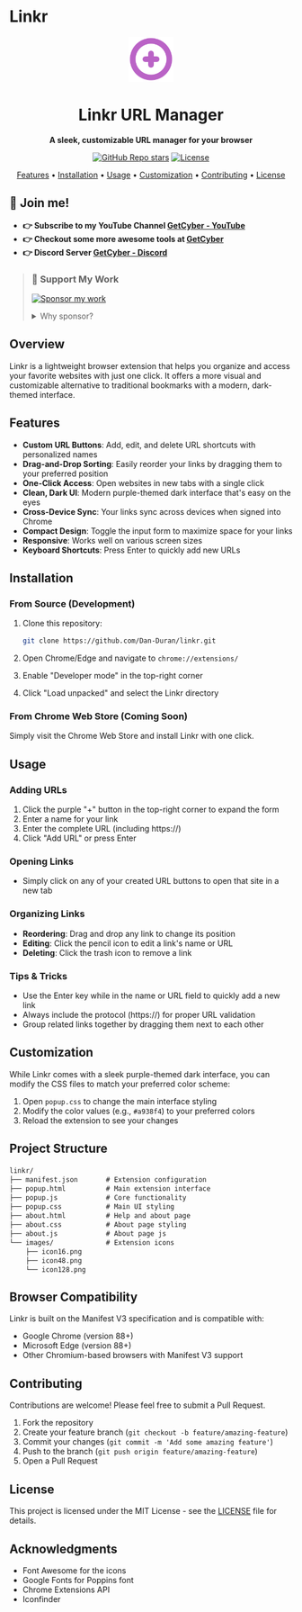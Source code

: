 # Linkr

<div align="center">
  <img src="images/icon128.png" alt="Linkr Logo" width="80">
  <h1>Linkr URL Manager</h1>
  <p><strong>A sleek, customizable URL manager for your browser</strong></p>
  <div align="center">
  <a href="https://github.com/Dan-Duran/linkr/stargazers"><img alt="GitHub Repo stars" src="https://img.shields.io/github/stars/Dan-Duran/linkr"></a>
  <a href="https://github.com/Dan-Duran/linkr/blob/main/LICENSE"><img alt="License" src="https://img.shields.io/badge/License-MIT-yellow.svg"></a>
</div>
  <p>
    <a href="#features">Features</a> •
    <a href="#installation">Installation</a> •
    <a href="#usage">Usage</a> •
    <a href="#customization">Customization</a> •
    <a href="#contributing">Contributing</a> •
    <a href="#license">License</a>
  </p>
</div>

## 💪 Join me! 
- **👉 Subscribe to my YouTube Channel [GetCyber - YouTube](https://youtube.com/getCyber)**
- **👉 Checkout some more awesome tools at [GetCyber](https://getcyber.me/tools)**
- **👉 Discord Server [GetCyber - Discord](https://discord.gg/YUf3VpDeNH)**

> 
> ### 💝 Support My Work
> 
> [![Sponsor my work](https://img.shields.io/badge/Sponsor_my_work-30363D?style=for-the-badge&logo=GitHub-Sponsors&logoColor=#EA4AAA)](https://github.com/sponsors/Dan-Duran)
>
> <details>
> <summary>Why sponsor?</summary>
> Your sponsorship helps keep my open-source projects alive! From interactive learning tools to security guides, every contribution makes a difference in keeping these resources free and accessible to everyone.
>
> - 🔨 Maintain and improve existing tools
> - 📚 Create new educational content
> - 🌐 Keep resources free and accessible
> - 💡 Dedicate more time to community projects
> </details>
> 

## Overview

Linkr is a lightweight browser extension that helps you organize and access your favorite websites with just one click. It offers a more visual and customizable alternative to traditional bookmarks with a modern, dark-themed interface.

## Features

- **Custom URL Buttons**: Add, edit, and delete URL shortcuts with personalized names
- **Drag-and-Drop Sorting**: Easily reorder your links by dragging them to your preferred position
- **One-Click Access**: Open websites in new tabs with a single click
- **Clean, Dark UI**: Modern purple-themed dark interface that's easy on the eyes
- **Cross-Device Sync**: Your links sync across devices when signed into Chrome
- **Compact Design**: Toggle the input form to maximize space for your links
- **Responsive**: Works well on various screen sizes
- **Keyboard Shortcuts**: Press Enter to quickly add new URLs

## Installation

### From Source (Development)

1. Clone this repository:
   ```bash
   git clone https://github.com/Dan-Duran/linkr.git
   ```

2. Open Chrome/Edge and navigate to `chrome://extensions/`

3. Enable "Developer mode" in the top-right corner

4. Click "Load unpacked" and select the Linkr directory

### From Chrome Web Store (Coming Soon)

Simply visit the Chrome Web Store and install Linkr with one click.

## Usage

### Adding URLs

1. Click the purple "+" button in the top-right corner to expand the form
2. Enter a name for your link
3. Enter the complete URL (including https://)
4. Click "Add URL" or press Enter

### Opening Links

- Simply click on any of your created URL buttons to open that site in a new tab

### Organizing Links

- **Reordering**: Drag and drop any link to change its position
- **Editing**: Click the pencil icon to edit a link's name or URL
- **Deleting**: Click the trash icon to remove a link

### Tips & Tricks

- Use the Enter key while in the name or URL field to quickly add a new link
- Always include the protocol (https://) for proper URL validation
- Group related links together by dragging them next to each other

## Customization

While Linkr comes with a sleek purple-themed dark interface, you can modify the CSS files to match your preferred color scheme:

1. Open `popup.css` to change the main interface styling
2. Modify the color values (e.g., `#a938f4`) to your preferred colors
3. Reload the extension to see your changes

## Project Structure

```
linkr/
├── manifest.json       # Extension configuration
├── popup.html          # Main extension interface
├── popup.js            # Core functionality
├── popup.css           # Main UI styling
├── about.html          # Help and about page
├── about.css           # About page styling
├── about.js            # About page js
└── images/             # Extension icons
    ├── icon16.png
    ├── icon48.png
    └── icon128.png
```

## Browser Compatibility

Linkr is built on the Manifest V3 specification and is compatible with:

- Google Chrome (version 88+)
- Microsoft Edge (version 88+)
- Other Chromium-based browsers with Manifest V3 support

## Contributing

Contributions are welcome! Please feel free to submit a Pull Request.

1. Fork the repository
2. Create your feature branch (`git checkout -b feature/amazing-feature`)
3. Commit your changes (`git commit -m 'Add some amazing feature'`)
4. Push to the branch (`git push origin feature/amazing-feature`)
5. Open a Pull Request

## License

This project is licensed under the MIT License - see the [LICENSE](LICENSE) file for details.

## Acknowledgments

- Font Awesome for the icons
- Google Fonts for Poppins font
- Chrome Extensions API
- Iconfinder